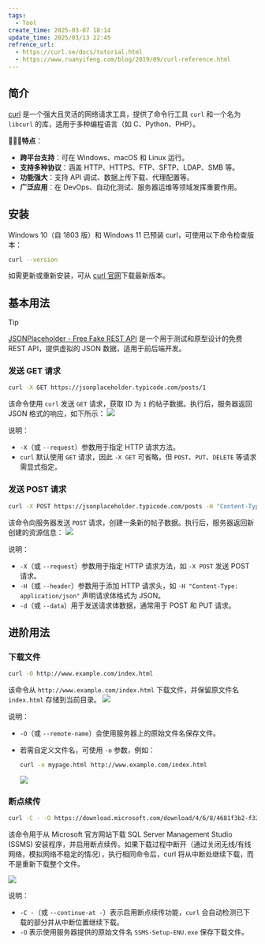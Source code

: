 ```yaml
---
tags:
  - Tool
create_time: 2025-03-07 18:14
update_time: 2025/03/13 22:45
refrence_url:
  - https://curl.se/docs/tutorial.html
  - https://www.ruanyifeng.com/blog/2019/09/curl-reference.html
---
```


## 简介

[curl](https://curl.se/) 是一个强大且灵活的网络请求工具，提供了命令行工具 `curl` 和一个名为 `libcurl` 的库，适用于多种编程语言（如 C、Python、PHP）。

🚀🚀🚀**特点**：

- **跨平台支持**：可在 Windows、macOS 和 Linux 运行。
- **支持多种协议**：涵盖 HTTP、HTTPS、FTP、SFTP、LDAP、SMB 等。
- **功能强大**：支持 API 调试、数据上传下载、代理配置等。
- **广泛应用**：在 DevOps、自动化测试、服务器运维等领域发挥重要作用。

## 安装

Windows 10（自 1803 版）和 Windows 11 已预装 curl，可使用以下命令检查版本：

```bash
curl --version
```

如需更新或重新安装，可从 [curl 官网](https://curl.se/)下载最新版本。

## 基本用法

> [!tip]
> [JSONPlaceholder - Free Fake REST API](https://jsonplaceholder.typicode.com) 是一个用于测试和原型设计的免费 REST API，提供虚拟的 JSON 数据，适用于前后端开发。

### 发送 GET 请求

```bash
curl -X GET https://jsonplaceholder.typicode.com/posts/1
```

该命令使用 `curl` 发送 `GET` 请求，获取 ID 为 `1` 的帖子数据。执行后，服务器返回 JSON 格式的响应，如下所示：
![](https://img.xiaorang.fun/202503081858934.png)

说明：
- `-X`（或 `--request`）参数用于指定 HTTP 请求方法。
- `curl` 默认使用 `GET` 请求，因此 `-X GET` 可省略，但 `POST`、`PUT`、`DELETE` 等请求需显式指定。

### 发送 POST 请求

```bash
curl -X POST https://jsonplaceholder.typicode.com/posts -H "Content-Type: application/json" -d '{"title":"foo", "body":"bar", "userId":1}'
```

该命令向服务器发送 `POST` 请求，创建一条新的帖子数据。执行后，服务器返回新创建的资源信息：
![](https://img.xiaorang.fun/202503081858936.png)

说明：
- `-X`（或 `--request`）参数用于指定 HTTP 请求方法，如 `-X POST` 发送 POST 请求。
- `-H`（或 `--header`）参数用于添加 HTTP 请求头，如 `-H "Content-Type: application/json"` 声明请求体格式为 JSON。
- `-d`（或 `--data`）用于发送请求体数据，通常用于 POST 和 PUT 请求。

## 进阶用法

### 下载文件

```bash
curl -O http://www.example.com/index.html
```

该命令从 `http://www.example.com/index.html` 下载文件，并保留原文件名 `index.html` 存储到当前目录。
![](https://img.xiaorang.fun/202503081858938.png)

说明：
- `-O`（或 `--remote-name`）会使用服务器上的原始文件名保存文件。
- 若需自定义文件名，可使用 `-o` 参数，例如：

	```bash
	curl -o mypage.html http://www.example.com/index.html
	```

	![](https://img.xiaorang.fun/202503091756795.png)

### 断点续传

```bash
curl -C - -O https://download.microsoft.com/download/4/6/8/4681f3b2-f327-4d3d-8617-264b20685be0/SSMS-Setup-ENU.exe
```

该命令用于从 Microsoft 官方网站下载 SQL Server Management Studio (SSMS) 安装程序，并启用断点续传。如果下载过程中断开（通过关闭无线/有线网络，模拟网络不稳定的情况），执行相同命令后，curl 将从中断处继续下载，而不是重新下载整个文件。

![](https://img.xiaorang.fun/202503091837814.png)

说明：
- `-C -`（或 `--continue-at -`）表示启用断点续传功能，`curl` 会自动检测已下载的部分并从中断位置继续下载。
- `-O` 表示使用服务器提供的原始文件名 `SSMS-Setup-ENU.exe` 保存下载文件。
